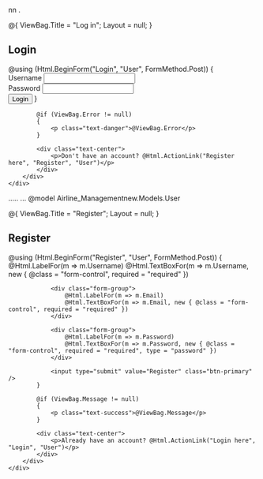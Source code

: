 nn
. 

@{
    ViewBag.Title = "Log in";
    Layout = null;
}

<head>
    <title>@ViewBag.Title</title>
    <link href="~/Content/login-register.css" rel="stylesheet" />
</head>

<body class="login-body">
    <div class="page-wrapper">
        <div class="form-container">
            <h2>Login</h2>
            @using (Html.BeginForm("Login", "User", FormMethod.Post))
            {
                <div class="form-group">
                    <label for="Username">Username</label>
                    <input type="text" name="Username" id="Username" class="form-control" required />
                </div>
                <div class="form-group">
                    <label for="Password">Password</label>
                    <input type="password" name="Password" id="Password" class="form-control" required />
                </div>
                <input type="submit" value="Login" class="btn-primary" />
            }

            @if (ViewBag.Error != null)
            {
                <p class="text-danger">@ViewBag.Error</p>
            }

            <div class="text-center">
                <p>Don't have an account? @Html.ActionLink("Register here", "Register", "User")</p>
            </div>
        </div>
    </div>
</body>
..... 
... 
@model Airline_Managementnew.Models.User

@{
    ViewBag.Title = "Register";
    Layout = null;
}

<head>
    <title>@ViewBag.Title</title>
    <link href="~/Content/login-register.css" rel="stylesheet" />
</head>

<body class="login-body">
    <div class="page-wrapper">
        <div class="form-container">
            <h2>Register</h2>
            @using (Html.BeginForm("Register", "User", FormMethod.Post))
            {
                <div class="form-group">
                    @Html.LabelFor(m => m.Username)
                    @Html.TextBoxFor(m => m.Username, new { @class = "form-control", required = "required" })
                </div>

                <div class="form-group">
                    @Html.LabelFor(m => m.Email)
                    @Html.TextBoxFor(m => m.Email, new { @class = "form-control", required = "required" })
                </div>

                <div class="form-group">
                    @Html.LabelFor(m => m.Password)
                    @Html.TextBoxFor(m => m.Password, new { @class = "form-control", required = "required", type = "password" })
                </div>
                
                <input type="submit" value="Register" class="btn-primary" />
            }

            @if (ViewBag.Message != null)
            {
                <p class="text-success">@ViewBag.Message</p>
            }

            <div class="text-center">
                <p>Already have an account? @Html.ActionLink("Login here", "Login", "User")</p>
            </div>
        </div>
    </div>
</body>

